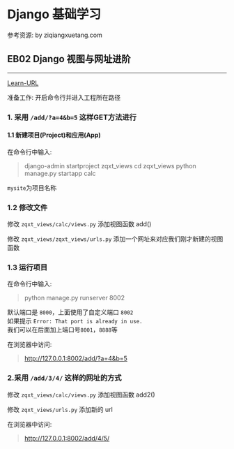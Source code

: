 # Django 基础学习 

参考资源: by ziqiangxuetang.com

## EB02 Django 视图与网址进阶
----

[Learn-URL](https://code.ziqiangxuetang.com/django/django-views-urls2.html)  

准备工作:
开启命令行并进入工程所在路径

### 1. 采用 `/add/?a=4&b=5` 这样GET方法进行

#### 1.1 新建项目(Project)和应用(App)

在命令行中输入:  

> django-admin startproject zqxt_views
> cd zqxt_views
> python manage.py startapp calc 

`mysite`为项目名称

### 1.2 修改文件

修改 `zqxt_views/calc/views.py` 添加视图函数 add()  

修改 `zqxt_views/zqxt_views/urls.py`  添加一个网址来对应我们刚才新建的视图函数  

### 1.3 运行项目

在命令行中输入:  

> python manage.py runserver 8002  

默认端口是 `8000`，上面使用了自定义端口 `8002`  
如果提示 `Error: That port is already in use.`   
我们可以在后面加上端口号`8001`，`8888`等  

在浏览器中访问:  
> http://127.0.0.1:8002/add/?a=4&b=5  


### 2.采用 `/add/3/4/` 这样的网址的方式

修改 `zqxt_views/calc/views.py` 添加视图函数 add2()  

修改 `zqxt_views/urls.py` 添加新的 url  

在浏览器中访问:
>  http://127.0.0.1:8002/add/4/5/  
